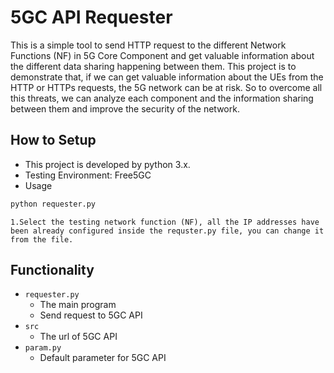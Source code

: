 # 5GC API Requester
This is a simple tool to send HTTP request to the different Network Functions (NF) in 5G Core Component and get valuable information about the different data sharing happening between them. This project is to demonstrate that, if we can get valuable information about the UEs from the HTTP or HTTPs requests, the 5G network can be at risk. So to overcome all this threats, we can analyze each component and the information sharing between them and improve the security of the network.

## How to Setup

* This project is developed by python 3.x.
* Testing Environment: Free5GC
* Usage
 ```bash
 python requester.py
 ```

	1.Select the testing network function (NF), all the IP addresses have been already configured inside the requster.py file, you can change it from the file.

## Functionality

* `requester.py`
 	* The main program
 	* Send request to 5GC API
* `src`
 	* The url of 5GC API
* `param.py`
 	* Default parameter for 5GC API
